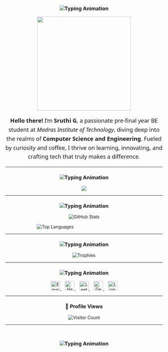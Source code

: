<h3 align="center">
  <img src="https://readme-typing-svg.herokuapp.com/?font=Researcher&size=32&center=true&vCenter=true&width=500&height=80&color=08CBC0&duration=3500&lines=About+Me;Driven.+Curious.+Creative.;Crafting+Code+with+Passion;" alt="Typing Animation" />
</h3>

<p align="center">
  <img src="https://mir-s3-cdn-cf.behance.net/project_modules/disp/601014116770475.6068beff4640a.gif" width="300" />
</p>

<p align="center" style="font-size: 18px; max-width: 650px; line-height: 1.6; font-family: 'Segoe UI', Tahoma, Geneva, Verdana, sans-serif;">
  <b>Hello there!</b> I’m <strong>Sruthi G</strong>, a passionate pre-final year BE student at <em>Madras Institute of Technology</em>, diving deep into the realms of <strong>Computer Science and Engineering</strong>.  
  Fueled by curiosity and coffee, I thrive on learning, innovating, and crafting tech that truly makes a difference.
</p>

---

<h3 align="center">
  <img src="https://readme-typing-svg.herokuapp.com/?font=Researcher&size=30&center=true&vCenter=true&width=500&height=100&color=08CBC0&duration=3000&lines=Languages+and+Tools;" alt="Typing Animation" />
</h3>

<p align="center">
  <a href="https://skillicons.dev" aria-label="Languages and Tools">
    <img src="https://skillicons.dev/icons?i=c,py,java,html,css,js,bootstrap,react,vite,mysql,mongodb,django,git,figma,ps,wordpress" />
  </a>
</p>

---

<h3 align="center">
  <img src="https://readme-typing-svg.herokuapp.com/?font=Researcher&size=30&center=true&vCenter=true&width=500&height=80&color=08CBC0&duration=3000&lines=GitHub+Statistics;" alt="Typing Animation" />
</h3>

<p align="center" style="max-width: 640px;">
  <img src="https://github-readme-stats.vercel.app/api?username=sruthi1605&show_icons=true&locale=en&theme=radical" alt="GitHub Stats" />
</p>

<p align="center" style="max-width: 320px; margin-top: 15px;">
  <img src="https://github-readme-stats.vercel.app/api/top-langs?username=sruthi1605&show_icons=true&locale=en&layout=compact&theme=radical" alt="Top Languages" />
</p>

---

<h3 align="center">
  <img src="https://readme-typing-svg.herokuapp.com/?font=Researcher&size=30&center=true&vCenter=true&width=500&height=80&color=08CBC0&duration=3000&lines=Achievements+&+Trophies;" alt="Typing Animation" />
</h3>

<p align="center">
  <img src="https://github-profile-trophy.vercel.app/?username=sruthi1605&theme=radical&no-bg=true&no-frame=true" alt="Trophies" />
</p>

---

<h3 align="center">
  <img src="https://readme-typing-svg.herokuapp.com/?font=Researcher&size=30&center=true&vCenter=true&width=500&height=100&color=08CBC0&duration=3000&lines=Connect+with+me!;" alt="Typing Animation" />
</h3>

<p align="center">
  <a href="mailto:sruthiganesh05@gmail.com" target="_blank" aria-label="Email Me">
    <img src="https://cdn-icons-png.flaticon.com/128/10829/10829119.png" height="30" alt="Email" />
  </a>
  &nbsp;&nbsp;
  <a href="https://www.hackerrank.com/sruthiganesh05" target="_blank" aria-label="Hackerrank Profile">
    <img src="https://raw.githubusercontent.com/rahuldkjain/github-profile-readme-generator/master/src/images/icons/Social/hackerrank.svg" height="30" alt="Hackerrank" />
  </a>
  &nbsp;&nbsp;
  <a href="https://www.leetcode.com/srug_05" target="_blank" aria-label="LeetCode Profile">
    <img src="https://raw.githubusercontent.com/rahuldkjain/github-profile-readme-generator/master/src/images/icons/Social/leet-code.svg" height="30" alt="LeetCode" />
  </a>
  &nbsp;&nbsp;
  <a href="https://www.geeksforgeeks.org/user/sruthig_05/" target="_blank" aria-label="GeeksforGeeks Profile">
    <img src="https://img.icons8.com/?size=100&id=AbQBhN9v62Ob&format=png&color=000000" height="30" alt="GeeksforGeeks" />
  </a>
  &nbsp;&nbsp;
  <a href="https://www.linkedin.com/in/sruthi-g-430406265/" target="_blank" aria-label="LinkedIn Profile">
    <img src="https://cdn-icons-png.flaticon.com/512/174/174857.png" height="30" alt="LinkedIn" />
  </a>
</p>

---

<h3 align="center">👀 Profile Views</h3>

<p align="center">
  <img src="https://profile-counter.glitch.me/sruthi1605/count.svg" alt="Visitor Count" />
</p>

---

<h3 align="center" style="margin-top: 50px;">
  <img src="https://readme-typing-svg.herokuapp.com/?font=Researcher&size=28&center=true&vCenter=true&width=500&height=60&color=00FFFF&duration=3000&lines=Thanks+for+Stopping+By!+%F0%9F%91%8B;" alt="Typing Animation" />
</h3>
